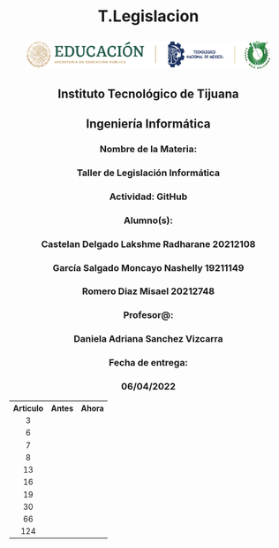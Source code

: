  # <p align="center"> T.Legislacion
<p align="center"> <img src ="../MISC/LOGO.png" /></p>
<h2 align="center">Instituto Tecnológico de Tijuana</h2>
 <h2 align="center">Ingeniería Informática</h2>
 <h3 align="center">Nombre de la Materia:</h3>
 <h3 align="center">Taller de Legislación Informática</h3>
 <h3 align="center">Actividad: GitHub</h3>
 <h3 align="center">Alumno(s):</h3><h3 align="center"> Castelan Delgado Lakshme Radharane 20212108 </h3>
 <h3 align="center">García Salgado Moncayo Nashelly 19211149</h3>
 <h3 align="center"> Romero Diaz Misael 20212748
 <h3 align="center">Profesor@:</h3>
 <h3 align="center">Daniela Adriana Sanchez Vizcarra</h3>
 <h3 align="center">Fecha de entrega:</h3>
 <h3 align="center">06/04/2022</h3>

  <table>
    <tr>
      <th>Articulo</th>
      <th>Antes</th>
      <th>Ahora</th>
    </tr><tr>
    <td align="center">3</td>
    <td 'Pon el antes'></td>
    <td 'el ahora'></td>
    </tr><tr>
    <td align="center">6</td>
    <td 'Pon el antes'></td>
    <td 'el ahora'></td>
    </tr><tr>
    <td align="center">7</td>
    <td 'Pon el antes'></td>
    <td 'el ahora'></td>
    </tr><tr>
    <td align="center">8</td>
    <td 'Pon el antes'></td>
    <td 'el ahora'></td>
    </tr><tr>
    <td align="center">13</td>
    <td 'Pon el antes'></td>
    <td 'el ahora'></td>
    </tr><tr>
    <td align="center">16</td>
    <td 'Pon el antes'></td>
    <td 'el ahora'></td>
    </tr><tr><td align="center">19</td>
    <td 'Pon el antes'></td>
    <td 'el ahora'></td>
    </tr><tr>
    <td align="center">30</td>
    <td 'Pon el antes'></td>
    <td 'el ahora'></td>
    </tr><tr>
    <td align="center">66</td>
    <td 'Pon el antes'></td>
    <td 'el ahora'></td>
    </tr><tr>
    <td align="center">124</td>
    <td 'Pon el antes'></td>
    <td 'el ahora'></td>
    </tr></table>
    
        
